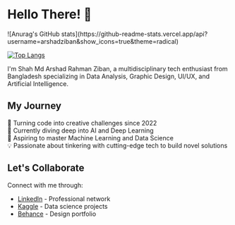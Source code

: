 <h1 align="left">Hello There! 👋</h1>
![Anurag's GitHub stats](https://github-readme-stats.vercel.app/api?username=arshadziban&show_icons=true&theme=radical) 

[![Top Langs](https://github-readme-stats.vercel.app/api/top-langs/?username=arshadziban&layout=pie)](https://github.com/arshadziban/github-readme-stats)

<p align="left">I'm Shah Md Arshad Rahman Ziban, a multidisciplinary tech enthusiast from Bangladesh specializing in Data Analysis, Graphic Design, UI/UX, and Artificial Intelligence.</p>



<h2 align="left">My Journey</h2> <p align="left">🐞 Turning code into creative challenges since 2022<br>🌱 Currently diving deep into AI and Deep Learning<br>🚀 Aspiring to master Machine Learning and Data Science<br>💡 Passionate about tinkering with cutting-edge tech to build novel solutions</p>
<h2 align="left">Let's Collaborate</h2> <p align="left">Connect with me through:</p> <ul> <li><a href="https://www.linkedin.com/in/shah-md-arshad-rahman-ziban-484649263">LinkedIn</a> - Professional network</li> <li><a href="https://www.kaggle.com/arshadrahmanziban">Kaggle</a> - Data science projects</li> <li><a href="https://www.behance.net/arshadziban">Behance</a> - Design portfolio</li> </ul>
